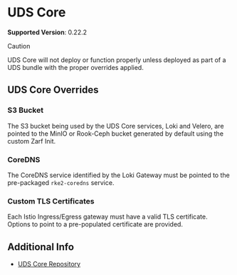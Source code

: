 # UDS Core

<!-- TODO: renovate setup -->
**Supported Version**: 0.22.2

> [!CAUTION]
> UDS Core will not deploy or function properly unless deployed as part of a UDS bundle with the proper overrides applied.

## UDS Core Overrides

### S3 Bucket

The S3 bucket being used by the UDS Core services, Loki and Velero, are pointed to the MinIO or Rook-Ceph bucket generated by default using the custom Zarf Init.

### CoreDNS

The CoreDNS service identified by the Loki Gateway must be pointed to the pre-packaged `rke2-coredns` service.

### Custom TLS Certificates

Each Istio Ingress/Egress gateway must have a valid TLS certificate. Options to point to a pre-populated certificate are provided.

## Additional Info

- [UDS Core Repository](https://github.com/defenseunicorns/uds-core)
